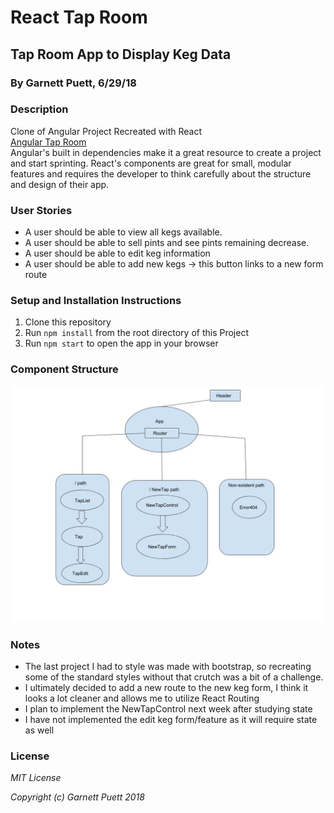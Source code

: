 # React Tap Room
## Tap Room App to Display Keg Data
### By Garnett Puett, 6/29/18

### Description
Clone of Angular Project Recreated with React
<br>
<a href="https://github.com/gpuett/tap-room">Angular Tap Room</a>
<br>
Angular's built in dependencies make it a great resource to create a project and start sprinting. React's components are great for small, modular features and requires the developer to think carefully about the structure and design of their app.


### User Stories
* A user should be able to view all kegs available.
* A user should be able to sell pints and see pints remaining decrease.
* A user should be able to edit keg information
* A user should be able to add new kegs -> this button links to a new form route

### Setup and Installation Instructions
1. Clone this repository
2. Run `npm install` from the root directory of this Project
3. Run `npm start` to open the app in your browser

### Component Structure
![Web-view components](./src/assets/images/components.png)

### Notes
* The last project I had to style was made with bootstrap, so recreating some of the standard styles without that crutch was a bit of a challenge.
* I ultimately decided to add a new route to the new keg form, I think it looks a lot cleaner and allows me to utilize React Routing
* I plan to implement the NewTapControl next week after studying state
* I have not implemented the edit keg form/feature as it will require state as well

### License
*MIT License*

*Copyright (c) Garnett Puett 2018*
